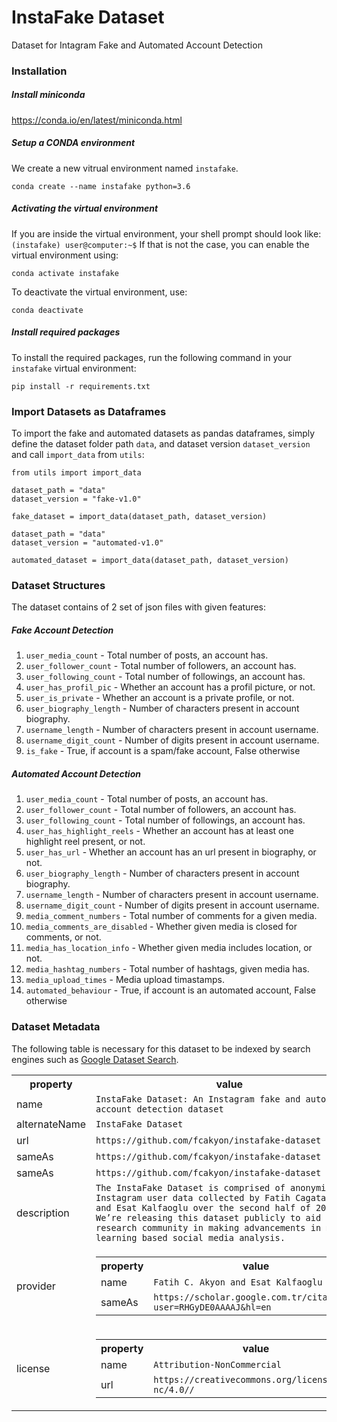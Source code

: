 # InstaFake Dataset
Dataset for Intagram Fake and Automated Account Detection

### Installation

##### Install miniconda
https://conda.io/en/latest/miniconda.html

##### Setup a CONDA environment
We create a new vitrual environment named `instafake`.
```
conda create --name instafake python=3.6
```

##### Activating the virtual environment
If you are inside the virtual environment, your shell prompt should look like: `(instafake) user@computer:~$`
If that is not the case, you can enable the virtual environment using:
```
conda activate instafake 
```
To deactivate the virtual environment, use:
```
conda deactivate
```

##### Install required packages

To install the required packages, run the following command in your `instafake` virtual environment:
```
pip install -r requirements.txt
```

### Import Datasets as Dataframes
To import the fake and automated datasets as pandas dataframes, simply define the dataset folder path `data`, and dataset version  `dataset_version` and call `import_data` from `utils`:

```
from utils import import_data

dataset_path = "data"
dataset_version = "fake-v1.0"

fake_dataset = import_data(dataset_path, dataset_version)

dataset_path = "data"
dataset_version = "automated-v1.0"

automated_dataset = import_data(dataset_path, dataset_version)
```

### Dataset Structures

The dataset contains of 2 set of json files with given features:

##### Fake Account Detection
1. `user_media_count` - Total number of posts, an account has.
2. `user_follower_count` - Total number of followers, an account has.
3. `user_following_count` - Total number of followings, an account has.
4. `user_has_profil_pic` - Whether an account has a profil picture, or not.
5. `user_is_private` - Whether an account is a private profile, or not.
6. `user_biography_length` - Number of characters present in account biography.
7. `username_length` - Number of characters present in account username.
8. `username_digit_count` - Number of digits present in account username.
9. `is_fake` - True, if account is a spam/fake account, False otherwise

##### Automated Account Detection
1. `user_media_count` - Total number of posts, an account has.
2. `user_follower_count` - Total number of followers, an account has.
3. `user_following_count` - Total number of followings, an account has.
4. `user_has_highlight_reels` - Whether an account has at least one highlight reel present, or not.
5. `user_has_url` - Whether an account has an url present in biography, or not.
6. `user_biography_length` - Number of characters present in account biography.
7. `username_length` - Number of characters present in account username.
8. `username_digit_count` - Number of digits present in account username.
9. `media_comment_numbers` - Total number of comments for a given media.
10. `media_comments_are_disabled` - Whether given media is closed for comments, or not.
11. `media_has_location_info` - Whether given media includes location, or not.
12. `media_hashtag_numbers` - Total number of hashtags, given media has.
13. `media_upload_times` - Media upload timastamps.
14. `automated_behaviour` - True, if account is an automated account, False otherwise

### Dataset Metadata
The following table is necessary for this dataset to be indexed by search
engines such as <a href="https://g.co/datasetsearch">Google Dataset Search</a>.
<div itemscope itemtype="http://schema.org/Dataset">
<table>
  <tr>
    <th>property</th>
    <th>value</th>
  </tr>
  <tr>
    <td>name</td>
    <td><code itemprop="name">InstaFake Dataset: An Instagram fake and automated account detection dataset</code></td>
  </tr>
  <tr>
    <td>alternateName</td>
    <td><code itemprop="alternateName">InstaFake Dataset</code></td>
  </tr>
  <tr>
    <td>url</td>
    <td><code itemprop="url">https://github.com/fcakyon/instafake-dataset</code></td>
  </tr>
  <tr>
    <td>sameAs</td>
    <td><code itemprop="sameAs">https://github.com/fcakyon/instafake-dataset</code></td>
  </tr>
    <tr>
    <td>sameAs</td>
    <td><code itemprop="sameAs">https://github.com/fcakyon/instafake-dataset</code></td>
  </tr>
  <tr>
    <td>description</td>
    <td><code itemprop="description">The InstaFake Dataset is comprised of anonymized Instagram user data collected by Fatih Cagatay Akyon and Esat Kalfaoglu over the second half of 2018. We’re releasing this dataset publicly to aid the research community in making advancements in machine learning based social media analysis.</code></td>
  </tr>
  <tr>
    <td>provider</td>
    <td>
      <div itemscope itemtype="http://schema.org/Organization" itemprop="provider">
        <table>
          <tr>
            <th>property</th>
            <th>value</th>
          </tr>
          <tr>
            <td>name</td>
            <td><code itemprop="name">Fatih C. Akyon and Esat Kalfaoglu</code></td>
          </tr>
          <tr>
            <td>sameAs</td>
            <td><code itemprop="sameAs">https://scholar.google.com.tr/citations?user=RHGyDE0AAAAJ&hl=en</code></td>
          </tr>
        </table>
      </div>
    </td>
  </tr>
  <tr>
    <td>license</td>
    <td>
      <div itemscope itemtype="http://schema.org/CreativeWork" itemprop="license">
        <table>
          <tr>
            <th>property</th>
            <th>value</th>
          </tr>
          <tr>
            <td>name</td>
            <td><code itemprop="name">Attribution-NonCommercial</code></td>
          </tr>
          <tr>
            <td>url</td>
            <td><code itemprop="url">https://creativecommons.org/licenses/by-nc/4.0//</code></td>
          </tr>
        </table>
      </div>
    </td>
  </tr>
</table>
</div>
